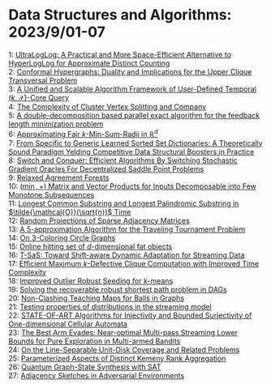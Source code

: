 # Data Structures and Algorithms: 2023/9/01-07  
1: [UltraLogLog: A Practical and More Space-Efficient Alternative to  HyperLogLog for Approximate Distinct Counting](https://doi.org/10.48550/arXiv.2308.16862)  
2: [Conformal Hypergraphs: Duality and Implications for the Upper Clique  Transversal Problem](https://doi.org/10.48550/arXiv.2309.00098)  
3: [A Unified and Scalable Algorithm Framework of User-Defined Temporal  $(k,\mathcal{X})$-Core Query](https://doi.org/10.48550/arXiv.2309.00361)  
4: [The Complexity of Cluster Vertex Splitting and Company](https://doi.org/10.48550/arXiv.2309.00504)  
5: [A double-decomposition based parallel exact algorithm for the feedback  length minimization problem](https://doi.org/10.48550/arXiv.2309.00811)  
6: [Approximating Fair $k$-Min-Sum-Radii in $\mathbb{R}^d$](https://doi.org/10.48550/arXiv.2309.00834)  
7: [From Specific to Generic Learned Sorted Set Dictionaries: A  Theoretically Sound Paradigm Yelding Competitive Data Structural Boosters in  Practice](https://doi.org/10.48550/arXiv.2309.00946)  
8: [Switch and Conquer: Efficient Algorithms By Switching Stochastic  Gradient Oracles For Decentralized Saddle Point Problems](https://doi.org/10.48550/arXiv.2309.00997)  
9: [Relaxed Agreement Forests](https://doi.org/10.48550/arXiv.2309.01110)  
10: [$(\min,+)$ Matrix and Vector Products for Inputs Decomposable into Few  Monotone Subsequences](https://doi.org/10.48550/arXiv.2309.01136)  
11: [Longest Common Substring and Longest Palindromic Substring in  $\tilde{\mathcal{O}}(\sqrt{n})$ Time](https://doi.org/10.48550/arXiv.2309.01250)  
12: [Random Projections of Sparse Adjacency Matrices](https://doi.org/10.48550/arXiv.2309.01360)  
13: [A $5$-approximation Algorithm for the Traveling Tournament Problem](https://doi.org/10.48550/arXiv.2309.01902)  
14: [On 3-Coloring Circle Graphs](https://doi.org/10.48550/arXiv.2309.02258)  
15: [Online hitting set of $d$-dimensional fat objects](https://doi.org/10.48550/arXiv.2309.02269)  
16: [T-SaS: Toward Shift-aware Dynamic Adaptation for Streaming Data](https://doi.org/10.48550/arXiv.2309.02610)  
17: [Efficient Maximum $k$-Defective Clique Computation with Improved Time  Complexity](https://doi.org/10.48550/arXiv.2309.02635)  
18: [Improved Outlier Robust Seeding for k-means](https://doi.org/10.48550/arXiv.2309.02710)  
19: [Solving the recoverable robust shortest path problem in DAGs](https://doi.org/10.48550/arXiv.2309.02816)  
20: [Non-Clashing Teaching Maps for Balls in Graphs](https://doi.org/10.48550/arXiv.2309.02876)  
21: [Testing properties of distributions in the streaming model](https://doi.org/10.48550/arXiv.2309.03245)  
22: [STATE-OF-ART Algorithms for Injectivity and Bounded Surjectivity of  One-dimensional Cellular Automata](https://doi.org/10.48550/arXiv.2309.03073)  
23: [The Best Arm Evades: Near-optimal Multi-pass Streaming Lower Bounds for  Pure Exploration in Multi-armed Bandits](https://doi.org/10.48550/arXiv.2309.03145)  
24: [On the Line-Separable Unit-Disk Coverage and Related Problems](https://doi.org/10.48550/arXiv.2309.03162)  
25: [Parameterized Aspects of Distinct Kemeny Rank Aggregation](https://doi.org/10.48550/arXiv.2309.03517)  
26: [Quantum Graph-State Synthesis with SAT](https://doi.org/10.48550/arXiv.2309.03593)  
27: [Adjacency Sketches in Adversarial Environments](https://doi.org/10.48550/arXiv.2309.03728)  